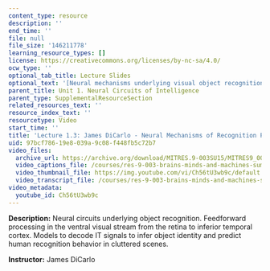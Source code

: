 ```yaml
---
content_type: resource
description: ''
end_time: ''
file: null
file_size: '146211778'
learning_resource_types: []
license: https://creativecommons.org/licenses/by-nc-sa/4.0/
ocw_type: ''
optional_tab_title: Lecture Slides
optional_text: '[Neural mechanisms underlying visual object recognition (PDF - 17.7MB)](/ans7870/RES/RES.9-003/MITRES_9_003SUM15_Lec1-3.pdf)'
parent_title: Unit 1. Neural Circuits of Intelligence
parent_type: SupplementalResourceSection
related_resources_text: ''
resource_index_text: ''
resourcetype: Video
start_time: ''
title: 'Lecture 1.3: James DiCarlo - Neural Mechanisms of Recognition Part 1'
uid: 97bcf786-19e8-039a-9c08-f448fb5c72b7
video_files:
  archive_url: https://archive.org/download/MITRES.9-003SU15/MITRES9_003SU15_Lecture_1-3_300k.mp4
  video_captions_file: /courses/res-9-003-brains-minds-and-machines-summer-course-summer-2015/7c62b21788bf5151a2f31a0d5c862200_Ch56tU3wb9c.vtt
  video_thumbnail_file: https://img.youtube.com/vi/Ch56tU3wb9c/default.jpg
  video_transcript_file: /courses/res-9-003-brains-minds-and-machines-summer-course-summer-2015/3dd018e897db600077b5aac080c34627_Ch56tU3wb9c.pdf
video_metadata:
  youtube_id: Ch56tU3wb9c
---
```


**Description:** Neural circuits underlying object recognition. Feedforward processing in the ventral visual stream from the retina to inferior temporal cortex. Models to decode IT signals to infer object identity and predict human recognition behavior in cluttered scenes.

**Instructor:** James DiCarlo

